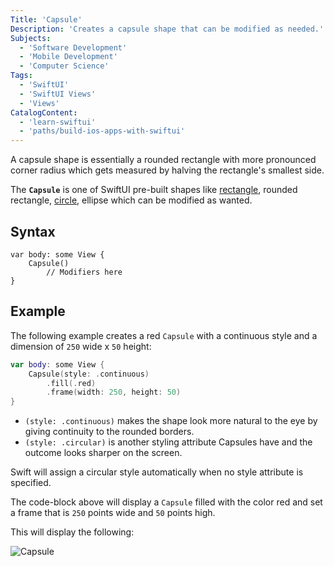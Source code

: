 ```yaml
---
Title: 'Capsule'
Description: 'Creates a capsule shape that can be modified as needed.'
Subjects:
  - 'Software Development'
  - 'Mobile Development'
  - 'Computer Science'
Tags:
  - 'SwiftUI'
  - 'SwiftUI Views'
  - 'Views'
CatalogContent:
  - 'learn-swiftui'
  - 'paths/build-ios-apps-with-swiftui'
---
```


A capsule shape is essentially a rounded rectangle with more pronounced corner radius which gets measured by halving the rectangle's smallest side.

The **`Capsule`** is one of SwiftUI pre-built shapes like [rectangle](https://www.codecademy.com/resources/docs/swiftui/views/rectangle), rounded rectangle, [circle](https://www.codecademy.com/resources/docs/swiftui/views/circle), ellipse which can be modified as wanted.

## Syntax

```pseudo
var body: some View {
    Capsule()
        // Modifiers here
}
```

## Example

The following example creates a red `Capsule` with a continuous style and a dimension of `250` wide x `50` height:

```swift
var body: some View {
    Capsule(style: .continuous)
        .fill(.red)
        .frame(width: 250, height: 50)
}
```

- `(style: .continuous)` makes the shape look more natural to the eye by giving continuity to the rounded borders.
- `(style: .circular)` is another styling attribute Capsules have and the outcome looks sharper on the screen.

Swift will assign a circular style automatically when no style attribute is specified.

The code-block above will display a `Capsule` filled with the color red and set a frame that is `250` points wide and `50` points high.

This will display the following:

![Capsule](https://raw.githubusercontent.com/Codecademy/docs/main/media/swiftui-capsule.png)
